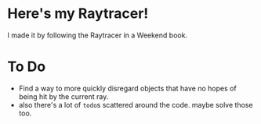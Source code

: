 # Here's my Raytracer!

I made it by following the Raytracer in a Weekend book.

# To Do

* Find a way to more quickly disregard objects that have no hopes of being hit by the current ray.
* also there's a  lot of `todo`s scattered around the code. maybe solve those too.
